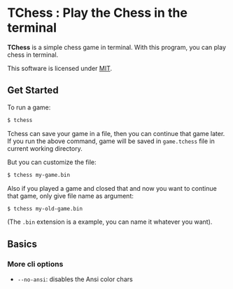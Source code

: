 # TChess : Play the Chess in the terminal
**TChess** is a simple chess game in terminal.
With this program, you can play chess in terminal.

This software is licensed under [MIT](/LICENSE).

## Get Started
To run a game:

```bash
$ tchess
```

Tchess can save your game in a file, then you can continue that game later.
If you run the above command, game will be saved in `game.tchess` file in current working directory.

But you can customize the file:

```bash
$ tchess my-game.bin
```

Also if you played a game and closed that and now you want to continue that game, only give file name as argument:

```bash
$ tchess my-old-game.bin
```

(The `.bin` extension is a example, you can name it whatever you want).

## Basics

### More cli options
- `--no-ansi`: disables the Ansi color chars
